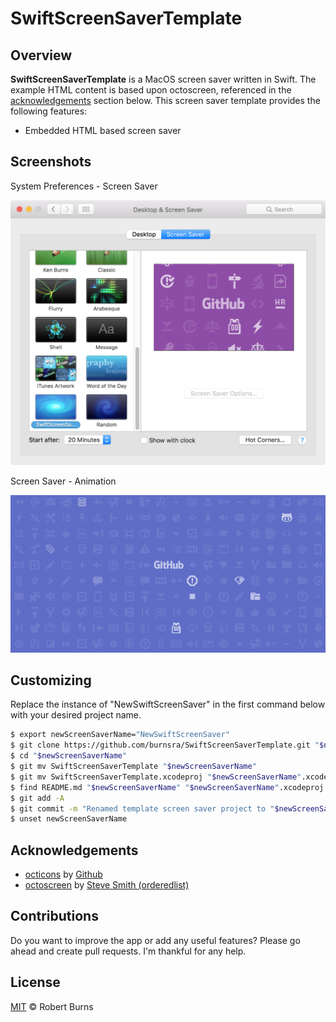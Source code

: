 # SwiftScreenSaverTemplate

## Overview

**SwiftScreenSaverTemplate** is a MacOS screen saver written in Swift.  The example HTML content is based upon octoscreen, referenced in the [acknowledgements](#acknowledgements) section below.  This screen saver template provides the following features:

- Embedded HTML based screen saver

## Screenshots

System Preferences - Screen Saver

<img style="max-width:100%;" src="./assets/system_preferences_screen_saver.png" />

Screen Saver - Animation

<img style="max-width:100%;" src="./assets/screen_saver_animation.gif" />

## Customizing

Replace the instance of "NewSwiftScreenSaver" in the first command below with your desired project name.

```sh
$ export newScreenSaverName="NewSwiftScreenSaver"
$ git clone https://github.com/burnsra/SwiftScreenSaverTemplate.git "$newScreenSaverName"
$ cd "$newScreenSaverName"
$ git mv SwiftScreenSaverTemplate "$newScreenSaverName"
$ git mv SwiftScreenSaverTemplate.xcodeproj "$newScreenSaverName".xcodeproj
$ find README.md "$newScreenSaverName" "$newScreenSaverName".xcodeproj -path "*html*" -prune -o -type f -print0 | xargs -0 sed -i "" "s/SwiftScreenSaverTemplate/$newScreenSaverName/g"
$ git add -A
$ git commit -m "Renamed template screen saver project to "$newScreenSaverName
$ unset newScreenSaverName
```

## Acknowledgements

- [octicons](https://octicons.github.com/) by [Github](https://github.com)
- [octoscreen](https://github.com/orderedlist/octoscreen/) by [Steve Smith (orderedlist)](steve@github.com)

## Contributions

Do you want to improve the app or add any useful features? Please go ahead and create pull requests. I'm thankful for any help.

## License

[MIT](https://github.com/burnsra/SwiftScreenSaverTemplate/blob/master/LICENSE) © Robert Burns
